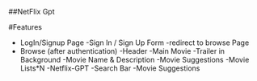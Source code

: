 ##NetFlix Gpt

#Features

- LogIn/Signup Page
  -Sign In / Sign Up Form
  -redirect to browse Page
- Browse (after authentication)
  -Header
  -Main Movie
    -Trailer in Background
    -Movie Name & Description
    -Movie Suggestions
        -Movie Lists*N
-Netflix-GPT
    -Search Bar
    -Movie Suggestions
